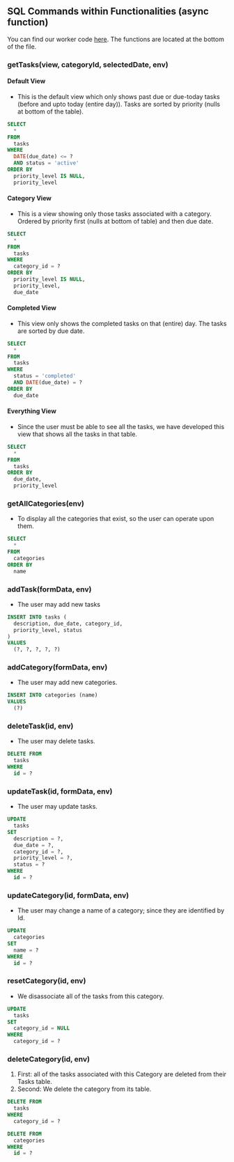 ## SQL Commands within Functionalities (async function)

You can find our worker code [here](worker.js). The functions are located at the bottom of the file.

### getTasks(view, categoryId, selectedDate, env)

#### Default View

- This is the default view which only shows past due or due-today tasks (before and upto today (entire day)). Tasks are sorted by priority (nulls at bottom of the table).

```sql
SELECT 
  * 
FROM 
  tasks 
WHERE 
  DATE(due_date) <= ? 
  AND status = 'active' 
ORDER BY 
  priority_level IS NULL, 
  priority_level
```

#### Category View

- This is a view showing only those tasks associated with a category. Ordered by priority first (nulls at bottom of table) and then due date.

```sql
SELECT 
  * 
FROM 
  tasks 
WHERE 
  category_id = ? 
ORDER BY 
  priority_level IS NULL, 
  priority_level, 
  due_date
```

#### Completed View

- This view only shows the completed tasks on that (entire) day. The tasks are sorted by due date.

```sql
SELECT 
  * 
FROM 
  tasks 
WHERE 
  status = 'completed' 
  AND DATE(due_date) = ? 
ORDER BY 
  due_date
```

#### Everything View

- Since the user must be able to see all the tasks, we have developed this view that shows all the tasks in that table.

```sql
SELECT 
  * 
FROM 
  tasks 
ORDER BY 
  due_date, 
  priority_level
```

### getAllCategories(env)

- To display all the categories that exist, so the user can operate upon them.

```sql
SELECT 
  * 
FROM 
  categories 
ORDER BY 
  name
```

### addTask(formData, env)

- The user may add new tasks

```sql
INSERT INTO tasks (
  description, due_date, category_id, 
  priority_level, status
) 
VALUES 
  (?, ?, ?, ?, ?)
```

### addCategory(formData, env)

- The user may add new categories.

```sql
INSERT INTO categories (name) 
VALUES 
  (?)
```

### deleteTask(id, env)

- The user may delete tasks.

```sql
DELETE FROM 
  tasks 
WHERE 
  id = ?
```

### updateTask(id, formData, env)

- The user may update tasks.

```sql
UPDATE 
  tasks 
SET 
  description = ?, 
  due_date = ?, 
  category_id = ?, 
  priority_level = ?, 
  status = ? 
WHERE 
  id = ?
```

### updateCategory(id, formData, env)

- The user may change a name of a category; since they are identified by Id.

```sql
UPDATE 
  categories 
SET 
  name = ? 
WHERE 
  id = ?
```

### resetCategory(id, env)

- We disassociate all of the tasks from this category.

```sql
UPDATE 
  tasks 
SET 
  category_id = NULL 
WHERE 
  category_id = ?
```

### deleteCategory(id, env)

1. First: all of the tasks associated with this Category are deleted from their Tasks table.
2. Second: We delete the category from its table.

```sql
DELETE FROM 
  tasks 
WHERE 
  category_id = ? 

DELETE FROM 
  categories 
WHERE 
  id = ?
```
